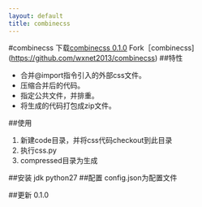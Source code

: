 ```yaml
---
layout: default
title: combinecss
---
```

#combinecss
下载[combinecss 0.1.0](https://github.com/wxnet2013/combinecss/archive/0.1.0.zip)
Fork［combinecss](https://github.com/wxnet2013/combinecss)
##特性
+ 合并@import指令引入的外部css文件。
+ 压缩合并后的代码。
+ 指定公共文件，并排重。
+ 将生成的代码打包成zip文件。

##使用
1. 新建code目录，并将css代码checkout到此目录
2. 执行css.py
3. compressed目录为生成

##安装
jdk
python27
##配置
config.json为配置文件

##更新
0.1.0




